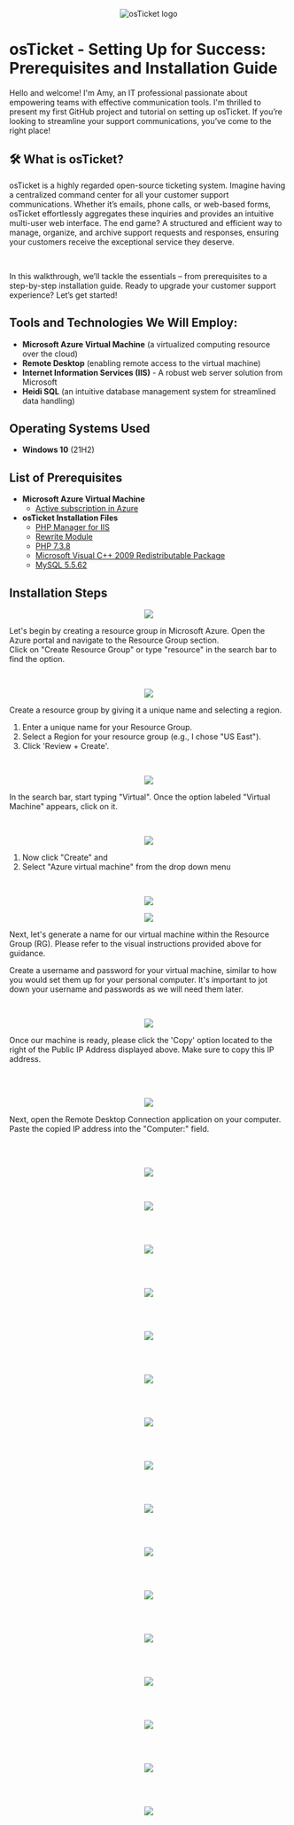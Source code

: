 
<p align="center">
<img src="https://i.imgur.com/Clzj7Xs.png" alt="osTicket logo"/>
</p>

<h1>osTicket - Setting Up for Success: Prerequisites and Installation Guide</h1>

Hello and welcome! I'm Amy, an IT professional passionate about empowering teams with effective communication tools. I'm thrilled to present my first GitHub project and tutorial on setting up osTicket. If you’re looking to streamline your support communications, you’ve come to the right place!

<h2>🛠 What is osTicket?</h2>
osTicket is a highly regarded open-source ticketing system. Imagine having a centralized command center for all your customer support communications. Whether it’s emails, phone calls, or web-based forms, osTicket effortlessly aggregates these inquiries and provides an intuitive multi-user web interface. The end game? A structured and efficient way to manage, organize, and archive support requests and responses, ensuring your customers receive the exceptional service they deserve.
</p>

<br>


In this walkthrough, we’ll tackle the essentials – from prerequisites to a step-by-step installation guide. Ready to upgrade your customer support experience? Let’s get started!


<h2>Tools and Technologies We Will Employ:</h2>

- **Microsoft Azure Virtual Machine** (a virtualized computing resource over the cloud)
- **Remote Desktop** (enabling remote access to the virtual machine)
- **Internet Information Services (IIS)** - A robust web server solution from Microsoft
- **Heidi SQL** (an intuitive database management system for streamlined data handling)

<h2>Operating Systems Used </h2>

- **Windows 10**</b> (21H2)

<h2>List of Prerequisites</h2>

- **Microsoft Azure Virtual Machine**
  - [Active subscription in Azure](https://portal.azure.com)
- **osTicket Installation Files**
  - [PHP Manager for IIS](https://drive.google.com/file/d/1RHsNd4eWIOwaNpj3JW4vzzmzNUH86wY_/view?usp=share_link)
  - [Rewrite Module](https://drive.google.com/file/d/1tIK9GZBKj1JyUP87eewxgdNqn9pZmVmY/view?usp=share_link)
  - [PHP 7.3.8](https://drive.google.com/file/d/1snNMtLdCOpMtkCyD4mvl9yOOmvVIp9fP/view?usp=share_link)
  - [Microsoft Visual C++ 2009 Redistributable Package](https://drive.google.com/file/d/1s1OsGF3-ioO0_9LYizPRiVuIkb3lFJgH/view?usp=share_link)
  - [MySQL 5.5.62](https://drive.google.com/file/d/1_OWh9p7VQLcrB0q_V7qT8yHl0xo5gv7z/view?usp=share_link)


<h2>Installation Steps</h2>

<p align="center">
  <img src="https://github.com/AmyMcCarrell/osticket-prereqs/assets/137266179/49fb9c9c-5da0-4fbf-a0ff-f52b8a70543e">

Let's begin by creating a resource group in Microsoft Azure. Open the Azure portal and navigate to the Resource Group section.<br>
Click on "Create Resource Group" or type "resource" in the search bar to find the option. 
</p>

<br>


<p align="center">
  <img src="https://github.com/AmyMcCarrell/osticket-prereqs/assets/137266179/40eada66-b9cc-4014-a6d4-035ec64f8128">
  
Create a resource group by giving it a unique name and selecting a region.<br>
1. Enter a unique name for your Resource Group.<br>
2. Select a Region for your resource group (e.g., I chose "US East").<br>
3. Click 'Review + Create'.<br>
</p>

<br>


<p align="center">
  <img src="https://github.com/AmyMcCarrell/osticket-prereqs/assets/137266179/287fbdc3-829d-4e5c-b840-c71cc36f6a1a">
  
In the search bar, start typing "Virtual". Once the option labeled "Virtual Machine" appears, click on it.
</p>

<br>


<p align="center">
  <img src="https://github.com/AmyMcCarrell/osticket-prereqs/assets/137266179/854652a9-28de-4e92-9a44-e899d01e8a38">

1. Now click "Create" and
2. Select "Azure virtual machine" from the drop down menu
</p>

<br>


<p align="center">
  <img src="https://github.com/AmyMcCarrell/osticket-prereqs/assets/137266179/79716214-af1b-4466-b99c-5c86301351bf">

</p>


<p align="center">
  <img src="https://github.com/AmyMcCarrell/osticket-prereqs/assets/137266179/ec27d128-bbb1-4734-a641-25b2ae750c7c">

Next, let's generate a name for our virtual machine within the Resource Group (RG). Please refer to the visual instructions provided above for guidance.<br>

Create a username and password for your virtual machine, similar to how you would set them up for your personal computer. It's important to jot down your username and passwords as we will need them later.
</p>

<br>


<p align="center">
  <img src="https://github.com/AmyMcCarrell/osticket-prereqs/assets/137266179/e5e2871f-09b2-435a-856b-9aa9f7bc1bf5">

Once our machine is ready, please click the 'Copy' option located to the right of the Public IP Address displayed above. Make sure to copy this IP address.

</p>

<br><br> 


<p align="center">
  <img src="https://github.com/AmyMcCarrell/osticket-prereqs/assets/137266179/c366ea49-519f-429b-ba67-aff6c51d70a3">

Next, open the Remote Desktop Connection application on your computer. Paste the copied IP address into the "Computer:" field.
</p>

<br><br>


<p align="center">
  <img src="https://github.com/AmyMcCarrell/osticket-prereqs/assets/137266179/4eaacf69-3b41-4957-a3d1-ad6f3f1bfe29">

  
</p>

<br>


<p align="center">
  <img src="https://github.com/AmyMcCarrell/osticket-prereqs/assets/137266179/635475b9-20a2-4c70-8070-aca7b21abc11">

  
</p>

<br><br>


<p align="center">
  <img src="https://github.com/AmyMcCarrell/osticket-prereqs/assets/137266179/a9bb65e0-a49c-4ed4-b6c6-b9bca1d7eed2">

  
</p>

<br><br>


<p align="center">
  <img src="https://github.com/AmyMcCarrell/osticket-prereqs/assets/137266179/bf5ea8fc-e474-421f-9fe5-225c67cceeab">

  
</p>


<br><br>


<p align="center">
  <img src="https://github.com/AmyMcCarrell/osticket-prereqs/assets/137266179/9451808c-1fe9-47ee-9074-c6aa65000dea">

  
</p>

<br><br>


<p align="center">
  <img src="https://github.com/AmyMcCarrell/osticket-prereqs/assets/137266179/74eaa0a9-629b-418a-87ac-a91f3263b2c9">

  
</p>

<br><br>


<p align="center">
  <img src="https://github.com/AmyMcCarrell/osticket-prereqs/assets/137266179/4f826472-abc4-4b20-b2cd-44d21f28a239">

  
</p>

<br><br>


<p align="center">
  <img src="https://github.com/AmyMcCarrell/osticket-prereqs/assets/137266179/d3f88923-5bd6-4c63-a9ea-62893e38a341">

  
</p>

<br><br>


<p align="center">
  <img src="https://github.com/AmyMcCarrell/osticket-prereqs/assets/137266179/31ba8ad5-2132-4b51-9a13-4b5177aa69c4">

  
</p>

<br><br>


<p align="center">
  <img src="https://github.com/AmyMcCarrell/osticket-prereqs/assets/137266179/d9308db4-d1ae-4538-9e13-f8ef36a1223e">
</p>

<br><br>


<p align="center">
  <img src="https://github.com/AmyMcCarrell/osticket-prereqs/assets/137266179/6c319441-9d6a-4205-9141-3b20908fd7ec">
</p>

<br><br>


<p align="center">
  <img src="https://github.com/AmyMcCarrell/osticket-prereqs/assets/137266179/067353f1-6dcd-4539-95a7-92640edab5cb">
</p>

<br><br>


<p align="center">
  <img src="https://github.com/AmyMcCarrell/osticket-prereqs/assets/137266179/0a1604be-642d-4cd9-93e0-09f334683164">
</p>

<br><br>


<p align="center">
  <img src="https://github.com/AmyMcCarrell/osticket-prereqs/assets/137266179/25afab08-141b-4db0-90e7-a2921496e137">
</p>

<br><br>


<p align="center">
  <img src="https://github.com/AmyMcCarrell/osticket-prereqs/assets/137266179/72650f92-2f1a-4314-a540-023449e6efcc">
</p>

<br><br>


<p align="center">
  <img src="https://github.com/AmyMcCarrell/osticket-prereqs/assets/137266179/b91e8eb1-9981-465b-9115-6f4e4716529e">
</p>

<br><br>


